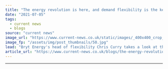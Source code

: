 ```yaml
---
title: "The energy revolution is here, and demand flexibility is the key"
date: "2021-07-05"
tags: 
  - current news
  - blogs
source: "current news"
image_url: "https://www.current-news.co.uk/static/images/_400x400_crop_center-center/Flexibility-image-credit-Bryt-Energy.jpg"
image_fp: "/assets/img/post_thumbnails/50.jpg"
lead: "Bryt Energy's head of flexibility Chris Curry takes a look at the value proposition of demand side response to Britain's increasingly distributed energy sector."
article_url: "https://www.current-news.co.uk/blogs/the-energy-revolution-is-here-and-demand-flexibility-is-the-key?utm_source=rss-feeds&utm_medium=rss&utm_campaign=rss"
---
```


---
